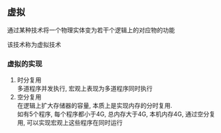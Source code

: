 ## 虚拟

通过某种技术将一个物理实体变为若干个逻辑上的对应物的功能

该技术称为虚拟技术

### 虚拟的实现
1. 时分复用<br>多道程序并发执行, 宏观上表现为多道程序同时执行
2. 空分复用<br>在逻辑上扩大存储器的容量, 本质上是实现内存的分时复用.<br>如有5个程序, 每个程序都小于4G, 总内存大于4G, 本机内存4G, 通过空分复用, 可以实现宏观上这些程序在同时运行